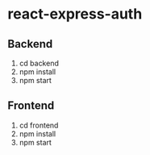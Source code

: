 ﻿# react-express-auth

## Backend

1. cd backend
2. npm install
3. npm start

## Frontend

1. cd frontend
2. npm install
3. npm start
